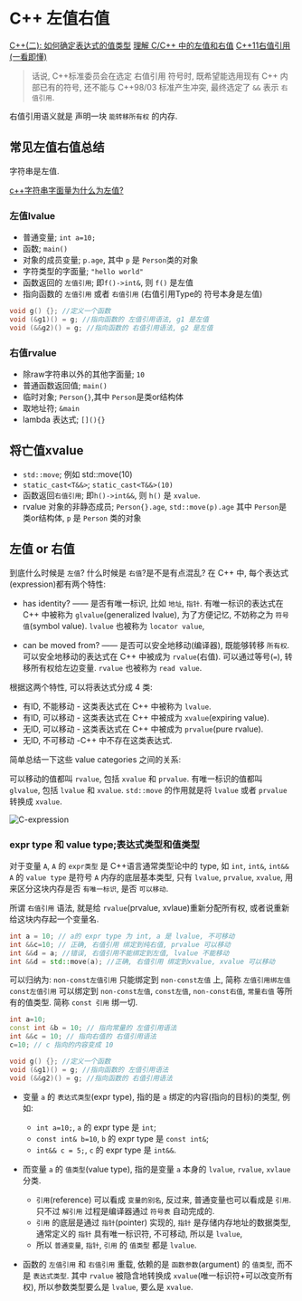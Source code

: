 # C++ 左值右值

[C++(二): 如何确定表达式的值类型](https://zhuanlan.zhihu.com/p/435605194)
[理解 C/C++ 中的左值和右值](https://nettee.github.io/posts/2018/Understanding-lvalues-and-rvalues-in-C-and-C/)
[C++11右值引用(一看即懂)](https://c.biancheng.net/view/7829.html)

>话说, C++标准委员会在选定 右值引用 符号时,
>既希望能选用现有 C++ 内部已有的符号, 还不能与 C++98/03 标准产生冲突,
>最终选定了 `&&` 表示 `右值引用`.

右值引用语义就是 声明一块 `能转移所有权` 的内存.

## 常见左值右值总结

字符串是左值.

[c++字符串字面量为什么为左值?](https://www.zhihu.com/question/480430938)

### 左值lvalue

+ 普通变量; `int a=10;`
+ 函数; `main()`
+ 对象的成员变量; `p.age`, 其中 `p` 是 `Person`类的对象
+ 字符类型的字面量; `"hello world"`
+ 函数返回的 `左值引用`; 即`f()->int&`, 则 `f()` 是左值
+ 指向函数的 `左值引用` 或者 `右值引用` (右值引用Type的 符号本身是左值)

```cpp
void g() {}; //定义一个函数
void (&g1)() = g; //指向函数的 左值引用语法, g1 是左值
void (&&g2)() = g; //指向函数的 右值引用语法, g2 是左值
```

### 右值rvalue

+ 除raw字符串以外的其他字面量; `10`
+ 普通函数返回值; `main()`
+ 临时对象; `Person{}`,其中 `Person`是类or结构体
+ 取地址符; `&main`
+ lambda 表达式; `[](){}`

## 将亡值xvalue

+ `std::move`; 例如 std::move(10)
+ `static_cast<T&&>`; `static_cast<T&&>(10)`
+ 函数返回`右值引用`; 即`h()->int&&`, 则 `h()` 是 `xvalue`.
+ rvalue 对象的非静态成员; `Person{}.age`, `std::move(p).age`
其中 `Person`是类or结构体, `p` 是 `Person` 类的对象

## 左值 or 右值

到底什么时候是 `左值`? 什么时候是 `右值`?是不是有点混乱?
在 C++ 中, 每个表达式(expression)都有两个特性:

+ has identity? —— 是否有唯一标识, 比如 `地址`, `指针`.
有唯一标识的表达式在 C++ 中被称为 `glvalue`(generalized lvalue),
为了方便记忆, 不妨称之为 `符号值`(symbol value).
`lvalue` 也被称为 `locator value`,

+ can be moved from? —— 是否可以安全地移动(编译器), 既能够转移 `所有权`.
可以安全地移动的表达式在 C++ 中被成为 `rvalue`(右值).
可以通过等号(`=`), 转移所有权给左边变量.
`rvalue` 也被称为 `read value`.

根据这两个特性, 可以将表达式分成 4 类:

+ 有ID, 不能移动 - 这类表达式在 C++ 中被称为 `lvalue`.
+ 有ID, 可以移动 - 这类表达式在 C++ 中被成为 `xvalue`(expiring value).
+ 无ID, 可以移动 - 这类表达式在 C++ 中被成为 `prvalue`(pure rvalue).
+ 无ID, 不可移动 -C++ 中不存在这类表达式.

简单总结一下这些 value categories 之间的关系:

可以移动的值都叫 `rvalue`, 包括 `xvalue` 和 `prvalue`.
有唯一标识的值都叫 `glvalue`, 包括 `lvalue` 和  `xvalue`.
`std::move` 的作用就是将 `lvalue` 或者 `prvalue` 转换成 `xvalue`.

![C-expression](https://ask.qcloudimg.com/http-save/7176906/t89kd9ja5y.png?imageView2/2/w/1620)

### expr type 和 value type;表达式类型和值类型

对于变量 `A`, `A` 的 `expr类型` 是 C++语言通常类型论中的 type, 如 `int`, `int&`, `int&&`
`A` 的 `value type` 是符号 `A` 内存的底层基本类型, 只有 `lvalue`, `prvalue`, `xvalue`,
用来区分这块内存是否 `有唯一标识`, 是否 `可以移动`.

所谓 `右值引用` 语法, 就是给 `rvalue`(prvalue, xvlaue)重新分配所有权,
或者说重新给这块内存起一个变量名.

```cpp
int a = 10; // a的 expr type 为 int, a 是 lvalue, 不可移动
int &&c=10; // 正确, 右值引用 绑定到纯右值, prvalue 可以移动
int &&d = a; //错误, 右值引用不能绑定到左值, lvalue 不能移动
int &&d = std::move(a); //正确, 右值引用 绑定到xvalue, xvalue 可以移动
```

可以归纳为:
`non-const左值引用` 只能绑定到 `non-const左值` 上, 简称 `左值引用绑左值`
`const左值引用` 可以绑定到 `non-const左值`, `const左值`, `non-const右值`, `常量右值` 等所有的值类型.
简称 `const 引用` 绑一切.

```cpp
int a=10;
const int &b = 10; // 指向常量的 左值引用语法
int &&c = 10; // 指向右值的 右值引用语法
c=10; // c 指向的内容变成 10

void g() {}; //定义一个函数
void (&g1)() = g; //指向函数的 左值引用语法
void (&&g2)() = g; //指向函数的 右值引用语法
```

+ 变量 `a` 的 `表达式类型`(expr type), 指的是 `a` 绑定的内容(指向的目标)的类型, 例如:
    + `int a=10;`, `a` 的 expr type 是 `int`;
    + `const int& b=10`,  `b` 的 expr type 是 `const int&`;
    + `int&& c = 5;`, `c` 的 expr type 是 `int&&`.

+ 而变量 `a`  的 `值类型`(value type), 指的是变量 `a` 本身的 `lvalue`, `rvalue`, `xvlaue` 分类.
    + `引用`(reference) 可以看成 `变量的别名`, 反过来, 普通变量也可以看成是 `引用`.
    只不过 `解引用` 过程是编译器通过 `符号表` 自动完成的.
    + `引用` 的底层是通过 `指针`(pointer) 实现的, `指针` 是存储内存地址的数据类型,
    通常定义的 `指针` 具有唯一标识符, 不可移动, 所以是 `lvalue`,
    + 所以 `普通变量`,  `指针`, `引用` 的 `值类型` 都是  `lvalue`.

+ 函数的 `左值引用` 和 `右值引用` 重载, 依赖的是 `函数参数`(argument) 的 `值类型`, 而不是 `表达式类型`.
其中 `rvalue` 被隐含地转换成 `xvalue`(唯一标识符+可以改变所有权),
所以参数类型要么是 `lvalue`, 要么是 `xvalue`.
